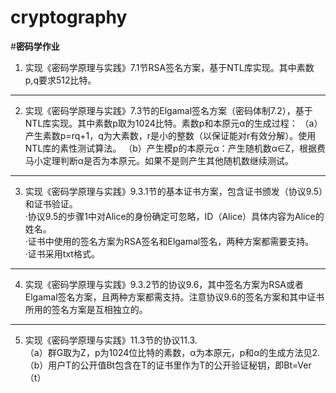 # cryptography
#**密码学作业**

1. 实现《密码学原理与实践》7.1节RSA签名方案，基于NTL库实现。其中素数p,q要求512比特。
***
2. 实现《密码学原理与实践》7.3节的Elgamal签名方案（密码体制7.2），基于NTL库实现。其中素数p取为1024比特。素数p和本原元α的生成过程：
   （a）产生素数p=rq+1，q为大素数，r是小的整数（以保证能对r有效分解）。使用NTL库的素性测试算法。
   （b）产生模p的本原元α：产生随机数α∈Z，根据费马小定理判断α是否为本原元。如果不是则产生其他随机数继续测试。
***
3. 实现《密码学原理与实践》9.3.1节的基本证书方案，包含证书颁发（协议9.5）和证书验证。  
    ·协议9.5的步骤1中对Alice的身份确定可忽略，ID（Alice）具体内容为Alice的姓名。  
    ·证书中使用的签名方案为RSA签名和Elgamal签名，两种方案都需要支持。  
    ·证书采用txt格式。  
***
4. 实现《密码学原理与实践》9.3.2节的协议9.6，其中签名方案为RSA或者Elgamal签名方案，且两种方案都需支持。注意协议9.6的签名方案和其中证书所用的签名方案是互相独立的。  
***
5. 实现《密码学原理与实践》11.3节的协议11.3.   
  （a）群G取为Z，p为1024位比特的素数，α为本原元，p和α的生成方法见2.  
  （b）用户T的公开值Bt包含在T的证书里作为T的公开验证秘钥，即Bt=Ver（t）  
  
